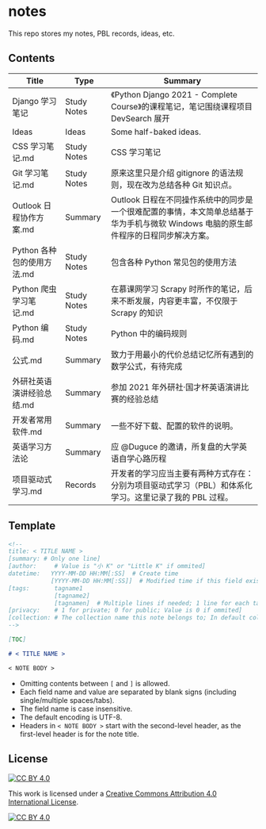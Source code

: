 # notes

This repo stores my notes, PBL records, ideas, etc.

## Contents

| **Title**                  | **Type**    | **Summary**                                                                                                                           |
| -------------------------- | ----------- | ------------------------------------------------------------------------------------------------------------------------------------- |
| Django 学习笔记            | Study Notes | 《Python Django 2021 - Complete Course》的课程笔记，笔记围绕课程项目 DevSearch 展开                                                   |
| Ideas                      | Ideas       | Some half-baked ideas.                                                                                                                |
| CSS 学习笔记.md            | Study Notes | CSS 学习笔记                                                                                                                          |
| Git 学习笔记.md            | Study Notes | 原来这里只是介绍 gitignore 的语法规则，现在改为总结各种 Git 知识点。                                                                  |
| Outlook 日程协作方案.md    | Summary     | Outlook 日程在不同操作系统中的同步是一个很难配置的事情，本文简单总结基于华为手机与微软 Windows 电脑的原生邮件程序的日程同步解决方案。 |
| Python 各种包的使用方法.md | Study Notes | 包含各种 Python 常见包的使用方法                                                                                                      |
| Python 爬虫学习笔记.md     | Study Notes | 在慕课网学习 Scrapy 时所作的笔记，后来不断发展，内容更丰富，不仅限于 Scrapy 的知识                                                    |
| Python 编码.md             | Study Notes | Python 中的编码规则                                                                                                                   |
| 公式.md                    | Summary     | 致力于用最小的代价总结记忆所有遇到的数学公式，有待完成                                                                                |
| 外研社英语演讲经验总结.md  | Summary     | 参加 2021 年外研社·国才杯英语演讲比赛的经验总结                                                                                       |
| 开发者常用软件.md          | Summary     | 一些不好下载、配置的软件的说明。                                                                                                      |
| 英语学习方法论             | Summary     | 应 @Duguce 的邀请，所复盘的大学英语自学心路历程                                                                                       |
| 项目驱动式学习.md          | Records     | 开发者的学习应当主要有两种方式存在：分别为项目驱动式学习（PBL）和体系化学习。这里记录了我的 PBL 过程。                                |

## Template

```markdown
<!--
title: < TITLE NAME >
[summary: # Only one line]
[author:     # Value is "小 K" or "Little K" if ommited]
datetime:   YYYY-MM-DD HH:MM[:SS]  # Create time
            [YYYY-MM-DD HH:MM[:SS]]  # Modified time if this field exists
[tags:       tagname1
             [tagname2]
             [tagnamen]  # Multiple lines if needed; 1 line for each tag; No blank sign inside tagname]
[privacy:    # 1 for private; 0 for public; Value is 0 if ommited]
[collection: # The collection name this note belongs to; In default collection if ommited]
-->

[TOC]

# < TITLE NAME >

< NOTE BODY >
```

- Omitting contents between `[` and `]` is allowed.
- Each field name and value are separated by blank signs (including single/multiple spaces/tabs).
- The field name is case insensitive.
- The default encoding is UTF-8.
- Headers in `< NOTE BODY >` start with the second-level header, as the first-level header is for the note title.

## License

[![CC BY 4.0][cc-by-shield]][cc-by]

This work is licensed under a
[Creative Commons Attribution 4.0 International License][cc-by].

[![CC BY 4.0][cc-by-image]][cc-by]

[cc-by]: http://creativecommons.org/licenses/by/4.0/
[cc-by-image]: https://i.creativecommons.org/l/by/4.0/88x31.png
[cc-by-shield]: https://img.shields.io/badge/License-CC%20BY%204.0-lightgrey.svg